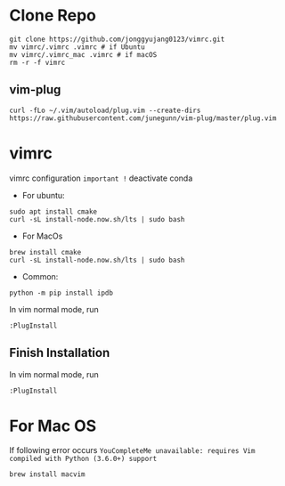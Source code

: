 # Clone Repo
```
git clone https://github.com/jonggyujang0123/vimrc.git
mv vimrc/.vimrc .vimrc # if Ubuntu
mv vimrc/.vimrc_mac .vimrc # if macOS
rm -r -f vimrc
```

## vim-plug 

```
curl -fLo ~/.vim/autoload/plug.vim --create-dirs https://raw.githubusercontent.com/junegunn/vim-plug/master/plug.vim
```

# vimrc
vimrc configuration
`important !` deactivate conda

- For ubuntu:
```
sudo apt install cmake
curl -sL install-node.now.sh/lts | sudo bash
```
- For MacOs
```
brew install cmake
curl -sL install-node.now.sh/lts | sudo bash
```

- Common:
```
python -m pip install ipdb
```


In vim normal mode, run
```
:PlugInstall
```

## Finish Installation
In vim normal mode, run
```
:PlugInstall
```
# For Mac OS
If following error occurs `YouCompleteMe unavailable: requires Vim compiled with Python (3.6.0+) support`
``` 
brew install macvim
```
